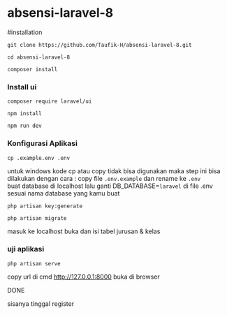 # absensi-laravel-8
#installation
```
git clone https://github.com/Taufik-H/absensi-laravel-8.git
```
```
cd absensi-laravel-8
```
```
composer install
```
### Install ui
```
composer require laravel/ui
```
```
npm install
```
```
npm run dev
```
### Konfigurasi Aplikasi
```
cp .example.env .env
```
untuk windows kode cp atau copy tidak bisa digunakan maka step ini bisa dilakukan dengan cara :
copy file ```.env.example``` dan rename ke ```.env```
<br>
buat database di localhost lalu
ganti  DB_DATABASE=`laravel`  di file .env sesuai nama database yang kamu buat

```
php artisan key:generate
```


```
php artisan migrate
```
masuk ke localhost buka dan isi tabel jurusan & kelas

### uji aplikasi
```
php artisan serve
```
copy url di cmd  http://127.0.0.1:8000
buka di browser

DONE

sisanya tinggal register 
